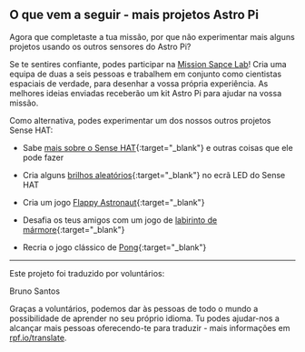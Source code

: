 ## O que vem a seguir - mais projetos Astro Pi

Agora que completaste a tua missão, por que não experimentar mais alguns projetos usando os outros sensores do Astro Pi?

Se te sentires confiante, podes participar na [Mission Sapce Lab](https://astro-pi.org/missions/space-lab/)! Cria uma equipa de duas a seis pessoas e trabalhem em conjunto como cientistas espaciais de verdade, para desenhar a vossa própria experiência. As melhores ideias enviadas receberão um kit Astro Pi para ajudar na vossa missão.

Como alternativa, podes experimentar um dos nossos outros projetos Sense HAT:

+ Sabe [mais sobre o Sense HAT](https://projects.raspberrypi.org/pt-PT/projects/getting-started-with-the-sense-hat){:target="_blank"} e outras coisas que ele pode fazer

+ Cria alguns [brilhos aleatórios](https://projects.raspberrypi.org/pt-PT/projects/sense-hat-random-sparkles){:target="_blank"} no ecrã LED do Sense HAT

+ Cria um jogo [Flappy Astronaut](https://projects.raspberrypi.org/pt-PT/projects/flappy-astronaut){:target="_blank"}

+ Desafia os teus amigos com um jogo de [labirinto de mármore](https://projects.raspberrypi.org/pt-PT/projects/sense-hat-marble-maze){:target="_blank"}

+ Recria o jogo clássico de [Pong](https://projects.raspberrypi.org/pt-PT/projects/sense-hat-pong){:target="_blank"}

***
Este projeto foi traduzido por voluntários:

Bruno Santos

Graças a voluntários, podemos dar às pessoas de todo o mundo a possibilidade de aprender no seu próprio idioma. Tu podes ajudar-nos a alcançar mais pessoas oferecendo-te para traduzir - mais informações em [rpf.io/translate](https://rpf.io/translate).
